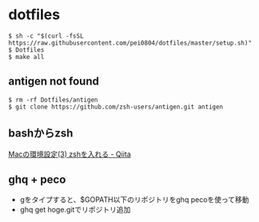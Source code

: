 # dotfiles

```console
$ sh -c "$(curl -fsSL https://raw.githubusercontent.com/pei0804/dotfiles/master/setup.sh)"
$ Dotfiles
$ make all
```

## antigen not found

```
$ rm -rf Dotfiles/antigen
$ git clone https://github.com/zsh-users/antigen.git antigen
```

## bashからzsh

[Macの環境設定(3) zshを入れる - Qiita](http://qiita.com/nenokido2000/items/763a4af5c161ff5ede68)

## ghq + peco

- gをタイプすると、$GOPATH以下のリポジトリをghq pecoを使って移動
- ghq get hoge.gitでリポジトリ追加
